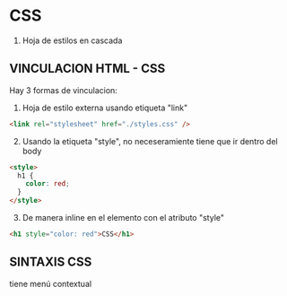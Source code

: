 # CSS
 
1. Hoja de estilos en cascada
 
## VINCULACION HTML - CSS
Hay  3 formas de vinculacion: 
1. Hoja de estilo externa usando etiqueta "link"
 
```html
<link rel="stylesheet" href="./styles.css" />
```
 
2. Usando la etiqueta "style", no neceseramiente tiene que ir dentro del body
 
```html
<style>
  h1 {
    color: red;
  }
</style>
```
 
3. De manera inline en el elemento con el atributo "style"
 
```html
<h1 style="color: red">CSS</h1>
```
 
## SINTAXIS CSS
 
tiene menú contextual